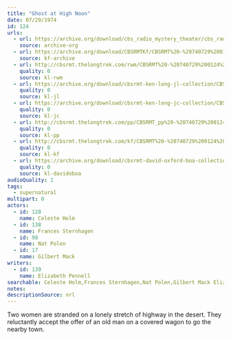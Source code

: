 ```yaml
---
title: "Ghost at High Noon"
date: 07/29/1974
id: 124
urls: 
  - url: https://archive.org/download/cbs_radio_mystery_theater/cbs_radio_mystery_theater-0101-0150.zip/cbs_radio_mystery_theater-0101-0150%2Fcbsrmt_0124_ghost_at_high_noon.mp3
    source: archive-org
  - url: https://archive.org/download/CBSRMTKf/CBSRMT%20-%20740729%200124%20Ghost%20At%20High%20Noon_kf.mp3
    source: kf-archive
  - url: http://cbsrmt.thelongtrek.com/rwm/CBSRMT%20-%20740729%200124%20Ghost%20at%20High%20Noon_rwm.mp3
    quality: 0
    source: kl-rwm
  - url: https://archive.org/download/cbsrmt-ken-long-jl-collection/CBSRMT - 740729 0124 Ghost At High Noon_jl.mp3
    quality: 0
    source: kl-jl
  - url: https://archive.org/download/cbsrmt-ken-long-jc-collection/CBSRMT - 740729 0124 Ghost At High Noon vbr kb_jc.mp3
    quality: 0
    source: kl-jc
  - url: http://cbsrmt.thelongtrek.com/pp/CBSRMT_pp%20-%20740729%200124%20Ghost%20at%20High%20Noon.mp3
    quality: 0
    source: kl-pp
  - url: http://cbsrmt.thelongtrek.com/kf/CBSRMT%20-%20740729%200124%20Ghost%20At%20High%20Noon_kf.mp3
    quality: 0
    source: kl-kf
  - url: https://archive.org/download/cbsrmt-david-oxford-boa-collection/CBSRMT-740729-0124-Ghost-at-High-Noon-(128-44)_WBBM-JE-{BoA}.mp3
    quality: 0
    source: kl-davidoboa
audioQuality: 1
tags: 
  - supernatural
multipart: 0
actors:  
  - id: 128
    name: Celeste Holm  
  - id: 138
    name: Frances Sternhagen  
  - id: 98
    name: Nat Polen  
  - id: 17
    name: Gilbert Mack
writers:  
  - id: 139
    name: Elizabeth Pennell
searchable: Celeste Holm,Frances Sternhagen,Nat Polen,Gilbert Mack Elizabeth Pennell
notes: 
descriptionSource: nrl
---
```

Two women are stranded on a lonely stretch of highway in the desert. They reluctantly accept the offer of an old man on a covered wagon to go the nearby town.